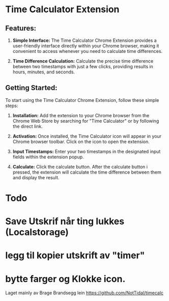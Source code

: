 # Time Calculator Extension

## Features:

1. **Simple Interface:** The Time Calculator Chrome Extension provides a user-friendly 
interface directly within your Chrome browser, making it convenient to access whenever
you need to calculate time differences.

2. **Time Difference Calculation:** Calculate the precise time difference between two timestamps with just a
few clicks, providing results in hours, minutes, and seconds.

## Getting Started:

To start using the Time Calculator Chrome Extension, follow these simple steps:

1. **Installation:** Add the extension to your Chrome browser from the Chrome Web Store by searching for "Time Calculator" or by following the direct link.

2. **Activation:** Once installed, the Time Calculator icon will appear in your Chrome browser toolbar. Click on the icon to open the extension.

3. **Input Timestamps:** Enter your two timestamps in the designated input fields within the extension popup.

4. **Calculate:** Click the calculate button. After the calculate button i pressed, the extension will calculate the time difference between them and display the result.

# Todo
# Save Utskrif når ting lukkes (Localstorage)
# legg til kopier utskrift av "timer"
# bytte farger og Klokke icon.

Laget mainly av Brage Brandsegg lein
https://github.com/NotTidal/timecalc
